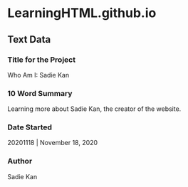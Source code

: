 # LearningHTML.github.io
## Text Data

### Title for the Project
Who Am I: Sadie Kan

### 10 Word Summary
Learning more about Sadie Kan, the creator of the website.

### Date Started
20201118 | November 18, 2020

### Author
Sadie Kan
